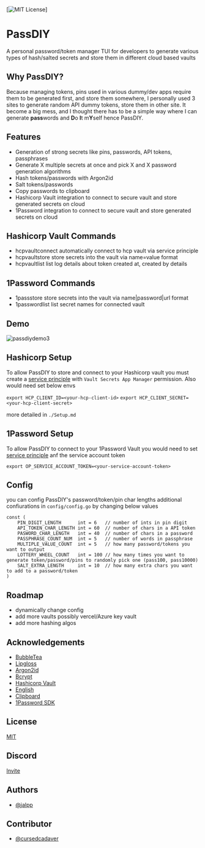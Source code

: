 
[![MIT License](https://img.shields.io/badge/License-MIT-green.svg)]

# PassDIY

A personal password/token manager TUI for developers to generate various types of hash/salted secrets and store them in different cloud based vaults

## Why PassDIY?

Because managing tokens, pins used in various dummy/dev apps require them to be generated first, and store them somewhere, I personally used 3 sites to generate random API dummy tokens, store them in other site. It become a big mess, and I thought there has to be a simple way where I can generate **pass**words and **D**o **I**t m**Y**self hence PassDIY.

## Features

- Generation of strong secrets like pins, passwords, API tokens, passphrases 
- Generate X multiple secrets at once and pick X and X password generation algorithms
- Hash tokens/passwords with Argon2id 
- Salt tokens/passwords
- Copy passwords to clipboard 
- Hashicorp Vault integration to connect to secure vault and store generated secrets on cloud
- 1Password integration to connect to secure vault and store generated secrets on cloud

## Hashicorp Vault Commands
- hcpvaultconnect automatically connect to hcp vault via service principle
- hcpvaultstore store secrets into the vault via name=value format
- hcpvaultlist list log details about token created at, created by details


## 1Password Commands
- 1passstore store secrets into the vault via name|password|url format
- 1passwordlist list secret names for connected vault

## Demo

![passdiydemo3](https://github.com/user-attachments/assets/b17a0164-9dcd-491f-9a6d-29c48f6d8e82)


## Hashicorp Setup

To allow PassDIY to store and connect to your Hashicorp vault you must create a [service principle](https://developer.hashicorp.com/hcp/docs/hcp/iam/service-principal) with ```Vault Secrets App Manager``` permission. Also would need set below envs

`export HCP_CLIENT_ID=<your-hcp-client-id>`
`export HCP_CLIENT_SECRET=<your-hcp-client-secret>`

more detailed in `./Setup.md`

## 1Password Setup

To allow PassDIY to connect to your 1Password Vault you would need to set [service principle](https://developer.1password.com/docs/sdks) anf the service account token

`export OP_SERVICE_ACCOUNT_TOKEN=<your-service-account-token>`

## Config

you can config PassDIY's password/token/pin char lengths additional confiurations in `config/config.go` by changing below values

```
const (
	PIN_DIGIT_LENGTH      int = 6   // number of ints in pin digit
	API_TOKEN_CHAR_LENGTH int = 60  // number of chars in a API token
	PASWORD_CHAR_LENGTH   int = 40  // number of chars in a password
	PASSPHRASE_COUNT_NUM  int = 5   // number of words in passphrase
	MULTIPLE_VALUE_COUNT  int = 5   // how many password/tokens you want to output
	LOTTERY_WHEEL_COUNT   int = 100 // how many times you want to generate token/password/pins to randomly pick one (pass100, pass10000)
	SALT_EXTRA_LENGTH     int = 10  // how many extra chars you want to add to a password/token
)

```
## Roadmap

- dynamically change config
- add more vaults possibly vercel/Azure key vault
- add more hashing algos


## Acknowledgements

 - [BubbleTea](https://github.com/charmbracelet/bubbletea)
 - [Lipgloss](github.com/charmbracelet/lipgloss)
 - [Argon2id](https://github.com/alexedwards/argon2id)
 - [Bcrypt](https://golang.org/x/crypto/bcrypt)
 - [Hashicorp Vault](https://developer.hashicorp.com/hcp/api-docs/vault-secrets#overview)
 - [English](github.com/gregoryv/english)
 - [Clipboard](https://github.com/atotto/clipboard)
 - [1Password SDK](https://github.com/1Password/onepassword-sdk-go)

## License

[MIT](https://choosealicense.com/licenses/mit/)

## Discord

[Invite](https://discord.gg/FU6DMKZuZY)

## Authors

- [@jalpp](https://www.github.com/jalpp)

## Contributor

- [@cursedcadaver](https://github.com/cursedcadaver)

